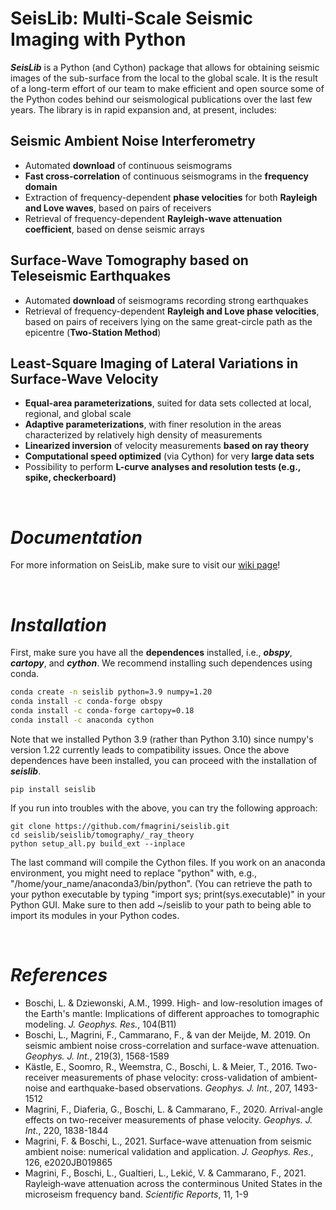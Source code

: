 # **SeisLib: Multi-Scale Seismic Imaging with Python**

***SeisLib*** is a Python (and Cython) package that allows for obtaining seismic images of the sub-surface from the local to the global scale. It is the result of a long-term effort of our team to make efficient and open source some of the Python codes behind our seismological publications over the last few years. The library is in rapid expansion and, at present, includes:


## **Seismic Ambient Noise Interferometry**
*  Automated **download** of continuous seismograms
* **Fast cross-correlation** of continuous seismograms in the **frequency domain**
* Extraction of frequency-dependent **phase velocities** for both **Rayleigh and Love waves**, based on pairs of receivers
* Retrieval of frequency-dependent **Rayleigh-wave attenuation coefficient**, based on dense seismic arrays

## **Surface-Wave Tomography based on Teleseismic Earthquakes**
* Automated **download** of seismograms recording strong earthquakes
* Retrieval of frequency-dependent **Rayleigh and Love phase velocities**, based on pairs of receivers lying on the same great-circle path as the epicentre (**Two-Station Method**)

## **Least-Square Imaging of Lateral Variations in Surface-Wave Velocity**
* **Equal-area parameterizations**, suited for data sets collected at local, regional, and global scale
* **Adaptive parameterizations**, with finer resolution in the areas characterized by relatively high density of measurements
* **Linearized inversion** of velocity measurements **based on ray theory**
* **Computational speed optimized** (via Cython) for very **large data sets**
* Possibility to perform **L-curve analyses and resolution tests (e.g., spike, checkerboard)**

<p>&nbsp;</p>

# ***Documentation***

For more information on SeisLib, make sure to visit our [wiki page](https://seislib.readthedocs.io/en/latest/index.html)!

<p>&nbsp;</p>

# ***Installation***

First, make sure you have all the **dependences** installed, i.e., ***obspy***, ***cartopy***, and ***cython***. We recommend installing such dependences using conda.

```bash
conda create -n seislib python=3.9 numpy=1.20
conda install -c conda-forge obspy
conda install -c conda-forge cartopy=0.18
conda install -c anaconda cython
```


Note that we installed Python 3.9 (rather than Python 3.10) since numpy's version 1.22 currently leads to compatibility issues. Once the above dependences have been installed, you can proceed with the installation of ***seislib***. 

```
pip install seislib
```

If you run into troubles with the above, you can try the following approach:
```
git clone https://github.com/fmagrini/seislib.git
cd seislib/seislib/tomography/_ray_theory
python setup_all.py build_ext --inplace
```
The last command will compile the Cython files. If you work on an anaconda environment, you might need to replace "python" with, e.g., "/home/your_name/anaconda3/bin/python". (You can retrieve the path to your python executable by typing "import sys; print(sys.executable)" in your Python GUI. Make sure to then add ~/seislib to your path to being able to import its modules in your Python codes.


<p>&nbsp;</p>

# ***References***
- Boschi, L. & Dziewonski, A.M., 1999. High- and low-resolution images of the Earth's mantle: Implications of different approaches to tomographic modeling. *J. Geophys. Res.*, 104(B11)
- Boschi, L., Magrini, F., Cammarano, F., & van der Meijde, M. 2019. On seismic ambient noise cross-correlation and surface-wave attenuation. *Geophys. J. Int.*, 219(3), 1568-1589
- Kästle, E., Soomro, R., Weemstra, C., Boschi, L. & Meier, T., 2016. Two-receiver measurements of phase velocity: cross-validation of ambient-noise and earthquake-based observations. *Geophys. J. Int.*, 207, 1493-1512
- Magrini, F., Diaferia, G., Boschi, L. & Cammarano, F., 2020. Arrival-angle effects on two-receiver measurements of phase velocity. *Geophys. J. Int.*, 220, 1838-1844
- Magrini, F. & Boschi, L., 2021. Surface-wave attenuation from seismic ambient noise: numerical validation and application. *J. Geophys. Res.*, 126, e2020JB019865
- Magrini, F., Boschi, L., Gualtieri, L., Lekić, V. & Cammarano, F., 2021. Rayleigh‑wave attenuation across the conterminous United States in the microseism frequency band. *Scientific Reports*, 11, 1-9


